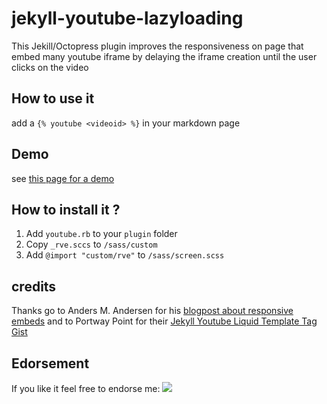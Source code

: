 jekyll-youtube-lazyloading
==========================

This Jekill/Octopress plugin improves the responsiveness on page that embed many youtube iframe by delaying the iframe creation until the user clicks on the video

## How to use it 

add a ```{% youtube <videoid> %}``` in your markdown page

## Demo 
  
see [this page for a demo](http://erossignon.github.com/blog/2012/11/22/10-awsome-applications-with-raspberry-pi/)


## How to install it ?

1. Add ```youtube.rb``` to your ```plugin``` folder
2. Copy ```_rve.sccs``` to ```/sass/custom```
3. Add ```@import "custom/rve"``` to  ```/sass/screen.scss```

## credits

Thanks go to Anders M. Andersen for his [blogpost about responsive embeds](http://amobil.se/2011/11/responsive-embeds/) and to Portway Point for their [Jekyll Youtube Liquid Template Tag Gist](http://www.portwaypoint.co.uk/jekyll-youtube-liquid-template-tag-gist/)

## Edorsement

If you like it feel free to endorse me: [![](http://api.coderwall.com/erossignon/endorsecount.png)](http://coderwall.com/erossignon)
